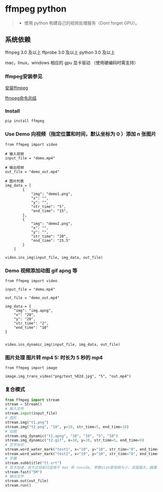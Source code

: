 # ffmpeg python

>* 使用 python 构建自己的视频处理服务（Dont forget GPU）。

## 系统依赖
ffmpeg 3.0 及以上
ffprobe 3.0 及以上
python 3.0 及以上

mac，linux，windows 相应的 gpu 显卡驱动 （使用硬编码时需支持）

### ffmpeg安装参见
[安装ffmpeg](https://note.youdao.com/s/PgfOK55h)

[ffmpeg命令总结](https://note.youdao.com/s/68D7uJUL)

### Install
```shell
pip install ffmpeg
```

### Use Demo 向视频（指定位置和时间，默认坐标为 0 ）添加 n 张图片
```shell
from ffmpeg import video

# 输入视频
input_file = "demo.mp4"

# 输出视频
out_file = "demo_out.mp4"

# 图片列表
img_data = [
        {
            "img": "demo1.png",
            "x": "",
            "y": "",
            "str_time": "5",
            "end_time": "15",
        },
        {
            "img": "demo2.png",
            "x": "",
            "y": "",
            "str_time": "20",
            "end_time": "25.5"
        }
    ]

video.ins_img(input_file, img_data, out_file)
```

### Demo 视频添加动图 gif apng 等

```shell
from ffmpeg import video

input_file = "demo.mp4"

out_file = "demo_out.mp4"

img_data = {
    "img": "img.apng",
    "x": "20",
    "y": "20",
    "str_time": "2",
    "end_time": "10"
}


video.ins_dynamic_img(input_file, img_data, out_file)
```

### 图片处理   图片转 mp4  5: 时长为 5 秒的 mp4
```shell
from ffmpeg import image

image.img_trans_video("png/text_%02d.jpg", "5", "out.mp4")
```

### 复合模式
```python
from ffmpeg import stream
stream = Stream()
# 输入文件
stream.input(input_file)
# 图片
stream.img("t1.png")
stream.img("t2.png", "10", y=10, str_time=5, end_time=10)
# 动图
stream.img_dynamic("t1.apng", "10", "10", "5", "10")
stream.img_dynamic("t2.gif", x=10, y=10, str_time=5, end_time=9)
# 文字水印
stream.word_water_mark("test1", x="10", y="10", str_time="0", end_time="20", font="ttf.ttf", color="blue")
stream.word_water_mark("test2", x="10", y="10", str_time="0", end_time="20", font="ttf.ttf", color="blue")
# 字幕
stream.subbtitle("tt.srt")
# 显卡加速，该方式目前只适用于 mac 和 navida, 参数size是视频大小，该值越大，越慢
stream.fast("5M")
# 输出文件
stream.out(out_file)
stream.run()
```

